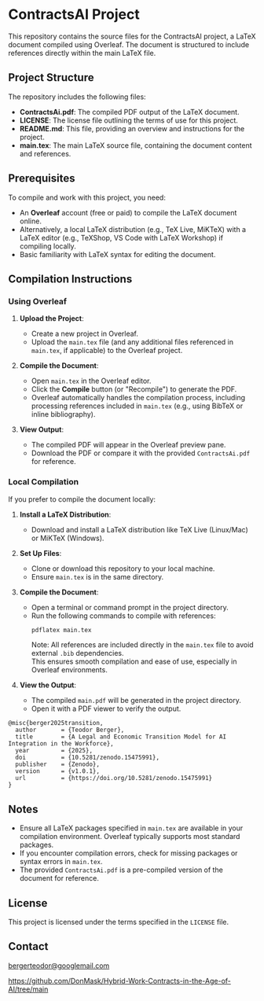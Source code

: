 # ContractsAI Project

This repository contains the source files for the ContractsAI project, a LaTeX document compiled using Overleaf. The document is structured to include references directly within the main LaTeX file.

## Project Structure

The repository includes the following files:

- **ContractsAi.pdf**: The compiled PDF output of the LaTeX document.
- **LICENSE**: The license file outlining the terms of use for this project.
- **README.md**: This file, providing an overview and instructions for the project.
- **main.tex**: The main LaTeX source file, containing the document content and references.

## Prerequisites

To compile and work with this project, you need:

- An **Overleaf** account (free or paid) to compile the LaTeX document online.
- Alternatively, a local LaTeX distribution (e.g., TeX Live, MiKTeX) with a LaTeX editor (e.g., TeXShop, VS Code with LaTeX Workshop) if compiling locally.
- Basic familiarity with LaTeX syntax for editing the document.

## Compilation Instructions

### Using Overleaf
1. **Upload the Project**:
   - Create a new project in Overleaf.
   - Upload the `main.tex` file (and any additional files referenced in `main.tex`, if applicable) to the Overleaf project.

2. **Compile the Document**:
   - Open `main.tex` in the Overleaf editor.
   - Click the **Compile** button (or "Recompile") to generate the PDF.
   - Overleaf automatically handles the compilation process, including processing references included in `main.tex` (e.g., using BibTeX or inline bibliography).

3. **View Output**:
   - The compiled PDF will appear in the Overleaf preview pane.
   - Download the PDF or compare it with the provided `ContractsAi.pdf` for reference.

### Local Compilation
If you prefer to compile the document locally:

1. **Install a LaTeX Distribution**:
   - Download and install a LaTeX distribution like TeX Live (Linux/Mac) or MiKTeX (Windows).

2. **Set Up Files**:
   - Clone or download this repository to your local machine.
   - Ensure `main.tex` is in the same directory.

3. **Compile the Document**:
   - Open a terminal or command prompt in the project directory.
   - Run the following commands to compile with references:
     ```bash
     pdflatex main.tex
     ```
     Note:  All references are included directly in the `main.tex` file to avoid external `.bib` dependencies.  
  This ensures smooth compilation and ease of use, especially in Overleaf environments.

4. **View the Output**:
   - The compiled `main.pdf` will be generated in the project directory.
   - Open it with a PDF viewer to verify the output.
```
@misc{berger2025transition,
  author       = {Teodor Berger},
  title        = {A Legal and Economic Transition Model for AI Integration in the Workforce},
  year         = {2025},
  doi          = {10.5281/zenodo.15475991},
  publisher    = {Zenodo},
  version      = {v1.0.1},
  url          = {https://doi.org/10.5281/zenodo.15475991}
}
```
## Notes

- Ensure all LaTeX packages specified in `main.tex` are available in your compilation environment. Overleaf typically supports most standard packages.
- If you encounter compilation errors, check for missing packages or syntax errors in `main.tex`.
- The provided `ContractsAi.pdf` is a pre-compiled version of the document for reference.

## License

This project is licensed under the terms specified in the `LICENSE` file.

## Contact

bergerteodor@googlemail.com

https://github.com/DonMask/Hybrid-Work-Contracts-in-the-Age-of-AI/tree/main
